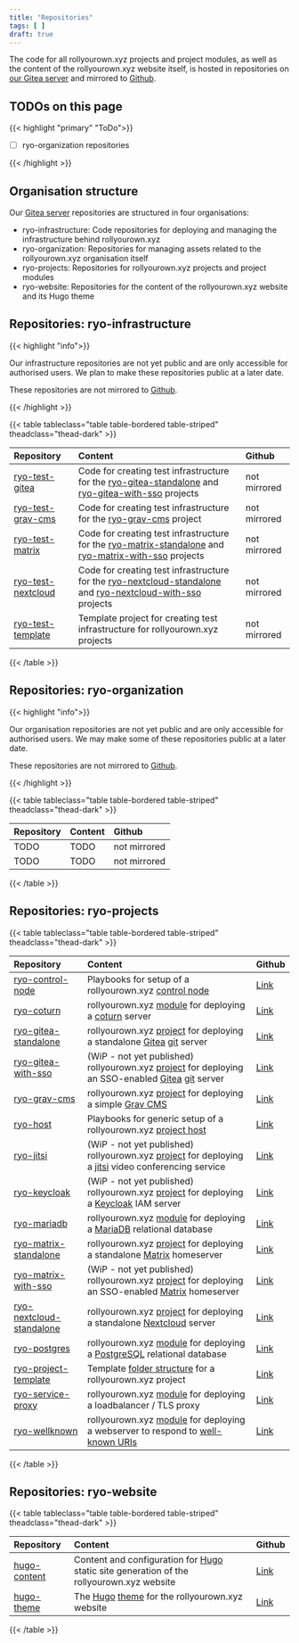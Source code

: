 ```yaml
---
title: "Repositories"
tags: [ ]
draft: true
---
```


The code for all rollyourown.xyz projects and project modules, as well as the content of the rollyourown.xyz website itself, is hosted in repositories on [our Gitea server](https://git.rollyourown.xyz/) and mirrored to [Github](https://github.com/rollyourown-xyz).

<!--more-->

## TODOs on this page

{{< highlight "primary" "ToDo">}}

- [ ] ryo-organization repositories

{{< /highlight >}}

## Organisation structure

Our [Gitea server](https://git.rollyourown.xyz/) repositories are structured in four organisations:

- ryo-infrastructure: Code repositories for deploying and managing the infrastructure behind rollyourown.xyz
- ryo-organization: Repositories for managing assets related to the rollyourown.xyz organisation itself
- ryo-projects: Repositories for rollyourown.xyz projects and project modules
- ryo-website: Repositories for the content of the rollyourown.xyz website and its Hugo theme

## Repositories: ryo-infrastructure

{{< highlight "info">}}

Our infrastructure repositories are not yet public and are only accessible for authorised users. We plan to make these repositories public at a later date.

These repositories are not mirrored to [Github](https://github.com).

{{< /highlight >}}

{{< table tableclass="table table-bordered table-striped" theadclass="thead-dark" >}}

| Repository | Content | Github |
| :--------- | :------ | :----- |
| [ryo-test-gitea](https://git.rollyourown.xyz/ryo-infrastructure/ryo-test-gitea) | Code for creating test infrastructure for the [ryo-gitea-standalone](https://git.rollyourown.xyz/ryo-projects/ryo-gitea-standalone) and [ryo-gitea-with-sso](https://git.rollyourown.xyz/ryo-projects/ryo-gitea-with-sso) projects | not mirrored |
| [ryo-test-grav-cms](https://git.rollyourown.xyz/ryo-infrastructure/ryo-test-grav-cms) | Code for creating test infrastructure for the [ryo-grav-cms](https://git.rollyourown.xyz/ryo-projects/ryo-grav-cms) project | not mirrored |
| [ryo-test-matrix](https://git.rollyourown.xyz/ryo-infrastructure/ryo-test-matrix) | Code for creating test infrastructure for the [ryo-matrix-standalone](https://git.rollyourown.xyz/ryo-projects/ryo-matrix-standalone) and [ryo-matrix-with-sso](https://git.rollyourown.xyz/ryo-projects/ryo-matrix-with-sso) projects | not mirrored |
| [ryo-test-nextcloud](https://git.rollyourown.xyz/ryo-infrastructure/ryo-test-nextcloud) | Code for creating test infrastructure for the [ryo-nextcloud-standalone](https://git.rollyourown.xyz/ryo-projects/ryo-nextcloud-standalone) and [ryo-nextcloud-with-sso](https://git.rollyourown.xyz/ryo-projects/ryo-nextcloud-with-sso) projects | not mirrored |
| [ryo-test-template](https://git.rollyourown.xyz/ryo-infrastructure/ryo-test-template) | Template project for creating test infrastructure for rollyourown.xyz projects | not mirrored |

{{< /table >}}

## Repositories: ryo-organization

{{< highlight "info">}}

Our organisation repositories are not yet public and are only accessible for authorised users. We may make some of these repositories public at a later date.

These repositories are not mirrored to [Github](https://github.com).

{{< /highlight >}}

{{< table tableclass="table table-bordered table-striped" theadclass="thead-dark" >}}

| Repository | Content | Github |
| :--------- | :------ | :----- |
| TODO | TODO | not mirrored |
| TODO | TODO | not mirrored |

{{< /table >}}

## Repositories: ryo-projects

{{< table tableclass="table table-bordered table-striped" theadclass="thead-dark" >}}

| Repository | Content | Github |
| :--------- | :------ | :----- |
| [ryo-control-node](https://git.rollyourown.xyz/ryo-projects/ryo-control-node) | Playbooks for setup of a rollyourown.xyz [control node](/rollyourown/projects/control_node/) | [Link](https://github.com/rollyourown-xyz/ryo-control-node) |
| [ryo-coturn](https://git.rollyourown.xyz/ryo-projects/ryo-coturn) | rollyourown.xyz [module](/rollyourown/project_modules/ryo-coturn/) for deploying a [coturn](https://github.com/coturn/coturn) server | [Link](https://github.com/rollyourown-xyz/ryo-coturn) |
| [ryo-gitea-standalone](https://git.rollyourown.xyz/ryo-projects/ryo-gitea-standalone) | rollyourown.xyz [project](/rollyourown/projects/single_server_projects/ryo-gitea/) for deploying a standalone [Gitea](https://gitea.io/) [git](https://git-scm.com/) server | [Link](https://github.com/rollyourown-xyz/ryo-gitea-standalone) |
| [ryo-gitea-with-sso](https://git.rollyourown.xyz/ryo-projects/ryo-gitea-with-sso) | (WiP - not yet published) rollyourown.xyz [project](/rollyourown/projects/single_server_projects/ryo-gitea/) for deploying an SSO-enabled [Gitea](https://gitea.io/) [git](https://git-scm.com/) server | [Link](https://github.com/rollyourown-xyz/ryo-gitea-with-sso) |
| [ryo-grav-cms](https://git.rollyourown.xyz/ryo-projects/ryo-grav-cms) | rollyourown.xyz [project](/rollyourown/projects/single_server_projects/ryo-grav-cms/) for deploying a simple [Grav CMS](https://getgrav.org/) | [Link](https://github.com/rollyourown-xyz/ryo-grav-cms) |
| [ryo-host](https://git.rollyourown.xyz/ryo-projects/ryo-host) | Playbooks for generic setup of a rollyourown.xyz [project host](/rollyourown/projects/host_server/) | [Link](https://github.com/rollyourown-xyz/ryo-host) |
| [ryo-jitsi](https://git.rollyourown.xyz/ryo-projects/ryo-jitsi) | (WiP - not yet published) rollyourown.xyz [project](/rollyourown/projects/single_server_projects/ryo-jitsi/) for deploying a [jitsi](https://jitsi.org/) video conferencing service | [Link](https://github.com/rollyourown-xyz/ryo-jitsi) |
| [ryo-keycloak](https://git.rollyourown.xyz/ryo-projects/ryo-keycloak) | (WiP - not yet published) rollyourown.xyz [project](/rollyourown/projects/single_server_projects/ryo-keycloak/) for deploying a [Keycloak](https://www.keycloak.org/) IAM server | [Link](https://github.com/rollyourown-xyz/ryo-keycloak) |
| [ryo-mariadb](https://git.rollyourown.xyz/ryo-projects/ryo-mariadb) | rollyourown.xyz [module](/rollyourown/project_modules/ryo-mariadb/) for deploying a [MariaDB](https://mariadb.org/) relational database | [Link](https://github.com/rollyourown-xyz/ryo-mariadb) |
| [ryo-matrix-standalone](https://git.rollyourown.xyz/ryo-projects/ryo-matrix-standalone) | rollyourown.xyz [project](/rollyourown/projects/single_server_projects/ryo-matrix/) for deploying a standalone [Matrix](https://matrix.org/) homeserver | [Link](https://github.com/rollyourown-xyz/ryo-matrix-standalone) |
| [ryo-matrix-with-sso](https://git.rollyourown.xyz/ryo-projects/ryo-matrix-with-sso) | (WiP - not yet published) rollyourown.xyz [project](/rollyourown/projects/single_server_projects/ryo-matrix/) for deploying an SSO-enabled [Matrix](https://matrix.org/) homeserver | [Link](https://github.com/rollyourown-xyz/ryo-matrix-with-sso) |
| [ryo-nextcloud-standalone](https://git.rollyourown.xyz/ryo-projects/ryo-nextcloud-standalone) | rollyourown.xyz [project](/rollyourown/projects/single_server_projects/ryo-nextcloud/) for deploying a standalone [Nextcloud](https://nextcloud.com/) server | [Link](https://github.com/rollyourown-xyz/ryo-nextcloud-standalone) |
| [ryo-postgres](https://git.rollyourown.xyz/ryo-projects/ryo-postgres) | rollyourown.xyz [module](/rollyourown/project_modules/ryo-postgres/) for deploying a [PostgreSQL](https://www.postgresql.org/) relational database | [Link](https://github.com/rollyourown-xyz/ryo-postgres) |
| [ryo-project-template](https://git.rollyourown.xyz/ryo-projects/ryo-project-template) | Template [folder structure](/collaborate/project_structure/) for a rollyourown.xyz project | [Link](https://github.com/rollyourown-xyz/ryo-project-template) |
| [ryo-service-proxy](https://git.rollyourown.xyz/ryo-projects/ryo-service-proxy) | rollyourown.xyz [module](/rollyourown/project_modules/ryo-service-proxy/) for deploying a loadbalancer / TLS proxy | [Link](https://github.com/rollyourown-xyz/ryo-service-proxy) |
| [ryo-wellknown](https://git.rollyourown.xyz/ryo-projects/ryo-wellknown) | rollyourown.xyz [module](/rollyourown/project_modules/ryo-wellknown/) for deploying a webserver to respond to [well-known URIs](https://en.wikipedia.org/wiki/Well-known_URI) | [Link](https://github.com/rollyourown-xyz/ryo-wellknown) |

{{< /table >}}

## Repositories: ryo-website

{{< table tableclass="table table-bordered table-striped" theadclass="thead-dark" >}}

| Repository | Content | Github |
| :--------- | :------ | :----- |
| [hugo-content](https://git.rollyourown.xyz/ryo-website/hugo-content) | Content and configuration for [Hugo](https://gohugo.io/) static site generation of the rollyourown.xyz website | [Link](https://github.com/rollyourown-xyz/ryo-website-hugo-content) |
| [hugo-theme](https://git.rollyourown.xyz/ryo-website/hugo-theme) | The [Hugo](https://gohugo.io/) [theme](https://gohugo.io/hugo-modules/theme-components/) for the rollyourown.xyz website | [Link](https://github.com/rollyourown-xyz/ryo-website-hugo-theme) |

{{< /table >}}
